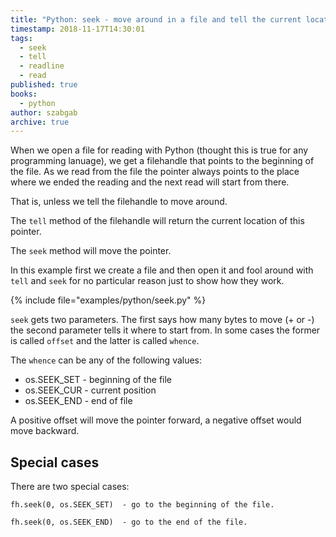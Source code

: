 ```yaml
---
title: "Python: seek - move around in a file and tell the current location"
timestamp: 2018-11-17T14:30:01
tags:
  - seek
  - tell
  - readline
  - read
published: true
books:
  - python
author: szabgab
archive: true
---
```



When we open a file for reading with Python (thought this is true for any programming lanuage),
we get a filehandle that points to the beginning of the file. As we read from the file
the pointer always points to the place where we ended the reading and the next read will
start from there.

That is, unless we tell the filehandle to move around.

The `tell` method of the filehandle will return the current location of this pointer.

The `seek` method will move the pointer.


In this example first we create a file and then open it and fool around with `tell` and `seek`
for no particular reason just to show how they work.

{% include file="examples/python/seek.py" %}

`seek` gets two parameters. The first says how many bytes to move (+ or -)
the second parameter tells it where to start from. In some cases the former is called `offset`
and the latter is called `whence`.

The `whence` can be any of the following values:

* os.SEEK_SET - beginning of the file
* os.SEEK_CUR - current position
* os.SEEK_END - end of file

A positive offset will move the pointer forward, a negative offset would move backward.


## Special cases

There are two special cases:

```
fh.seek(0, os.SEEK_SET)  - go to the beginning of the file.
```

```
fh.seek(0, os.SEEK_END)  - go to the end of the file.
```
